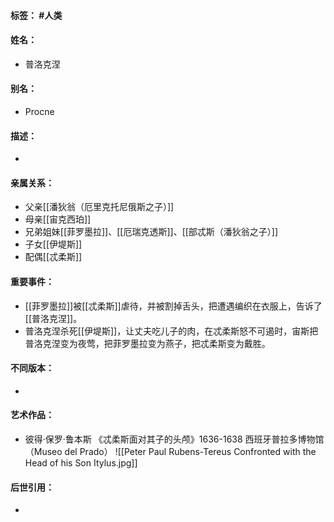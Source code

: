 #### 标签： #人类
#### 姓名：
- 普洛克涅
#### 别名：
- Procne
#### 描述：
- 
#### 亲属关系：
- 父亲[[潘狄翁（厄里克托尼俄斯之子）]]
- 母亲[[宙克西珀]]
- 兄弟姐妹[[菲罗墨拉]]、[[厄瑞克透斯]]、[[部忒斯（潘狄翁之子）]]
- 子女[[伊堤斯]]
- 配偶[[忒柔斯]]
#### 重要事件：
- [[菲罗墨拉]]被[[忒柔斯]]虐待，并被割掉舌头，把遭遇编织在衣服上，告诉了[[普洛克涅]]。
- 普洛克涅杀死[[伊堤斯]]，让丈夫吃儿子的肉，在忒柔斯怒不可遏时，宙斯把普洛克涅变为夜莺，把菲罗墨拉变为燕子，把忒柔斯变为戴胜。
#### 不同版本：
- 
#### 艺术作品：
- 彼得·保罗·鲁本斯 《忒柔斯面对其子的头颅》1636-1638 西班牙普拉多博物馆（Museo del Prado）
![[Peter Paul Rubens-Tereus Confronted with the Head of his Son Itylus.jpg]]
#### 后世引用：
- 